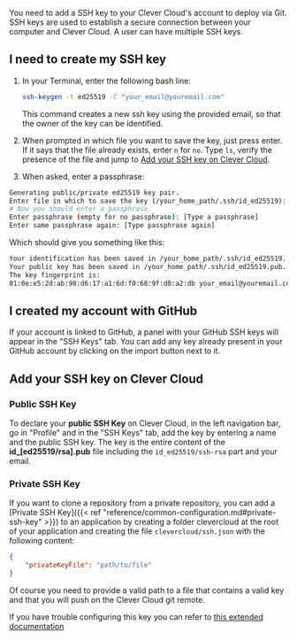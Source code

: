 You need to add a SSH key to your Clever Cloud's account to deploy via Git.
SSH keys are used to establish a secure connection between your computer and Clever Cloud. A user can have multiple SSH keys.

## I need to create my SSH key

1.  In your Terminal, enter the following bash line:

    ```bash
    ssh-keygen -t ed25519 -C "your_email@youremail.com"
    ```
    This command creates a new ssh key using the provided email, so that the owner of the key can be identified.

2.  When prompted in which file you want to save the key, just press enter.
    If it says that the file already exists, enter `n` for `no`. Type `ls`, verify the presence of the file and jump to [Add your SSH key on Clever Cloud](#AddYourSSHKeysOnCleverCloud). 

3.  When asked, enter a passphrase:

```bash
Generating public/private ed25519 key pair.
Enter file in which to save the key (/your_home_path/.ssh/id_ed25519):
# Now you should enter a passphrase.
Enter passphrase (empty for no passphrase): [Type a passphrase]
Enter same passphrase again: [Type passphrase again]
```

Which should give you something like this:

```bash
Your identification has been saved in /your_home_path/.ssh/id_ed25519.
Your public key has been saved in /your_home_path/.ssh/id_ed25519.pub.
The key fingerprint is:
01:0e:e5:2d:ab:98:d6:17:a1:6d:f0:68:9f:d0:a2:db your_email@youremail.com
```

## I created my account with GitHub

If your account is linked to GitHub, a panel with your GitHub SSH keys will appear in the "SSH Keys" tab.
You can add any key already present in your GitHub account by clicking on the import button next to it.

## Add your SSH key on Clever Cloud

### Public SSH Key

To declare your **public SSH Key** on Clever Cloud, in the left navigation bar, go in "Profile" and in the "SSH Keys" tab, add the key by entering a name and the public SSH key. The key is the entire content of the **id_[ed25519/rsa].pub** file including the `id_ed25519/ssh-rsa` part and your email.

### Private SSH Key

If you want to clone a repository from a private repository, you can add a [Private SSH Key]({{< ref "reference/common-configuration.md#private-ssh-key" >}}) to an application by creating a folder clevercloud at the root of your application and creating the file `clevercloud/ssh.json` with the following content:

```json
{
    "privateKeyFile": "path/to/file"
}
```

Of course you need to provide a valid path to a file that contains a valid key and that you will push on the Clever Cloud git remote.

If you have trouble configuring this key you can refer to [this extended documentation](/getting-started/ssh-keys/)
